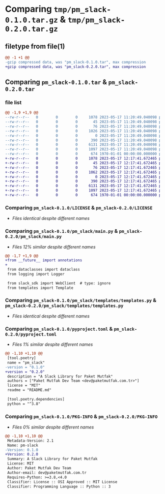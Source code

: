 # Comparing `tmp/pm_slack-0.1.0.tar.gz` & `tmp/pm_slack-0.2.0.tar.gz`

## filetype from file(1)

```diff
@@ -1 +1 @@
-gzip compressed data, was "pm_slack-0.1.0.tar", max compression
+gzip compressed data, was "pm_slack-0.2.0.tar", max compression
```

## Comparing `pm_slack-0.1.0.tar` & `pm_slack-0.2.0.tar`

### file list

```diff
@@ -1,9 +1,9 @@
--rw-r--r--   0        0        0     1078 2023-05-17 11:20:49.040098 pm_slack-0.1.0/LICENSE
--rw-r--r--   0        0        0       45 2023-05-17 11:20:49.040098 pm_slack-0.1.0/README.md
--rw-r--r--   0        0        0       76 2023-05-17 11:20:49.040098 pm_slack-0.1.0/pm_slack/__init__.py
--rw-r--r--   0        0        0     1026 2023-05-17 11:20:49.040098 pm_slack-0.1.0/pm_slack/main.py
--rw-r--r--   0        0        0        0 2023-05-17 11:20:49.040098 pm_slack-0.1.0/pm_slack/py.typed
--rw-r--r--   0        0        0      390 2023-05-17 11:20:49.040098 pm_slack-0.1.0/pm_slack/templates/__init__.py
--rw-r--r--   0        0        0     6131 2023-05-17 11:20:49.040098 pm_slack-0.1.0/pm_slack/templates/templates.py
--rw-r--r--   0        0        0     1097 2023-05-17 11:20:49.040098 pm_slack-0.1.0/pyproject.toml
--rw-r--r--   0        0        0      674 1970-01-01 00:00:00.000000 pm_slack-0.1.0/PKG-INFO
+-rw-r--r--   0        0        0     1078 2023-05-17 12:17:41.672465 pm_slack-0.2.0/LICENSE
+-rw-r--r--   0        0        0       45 2023-05-17 12:17:41.672465 pm_slack-0.2.0/README.md
+-rw-r--r--   0        0        0       76 2023-05-17 12:17:41.672465 pm_slack-0.2.0/pm_slack/__init__.py
+-rw-r--r--   0        0        0     1062 2023-05-17 12:17:41.672465 pm_slack-0.2.0/pm_slack/main.py
+-rw-r--r--   0        0        0        0 2023-05-17 12:17:41.672465 pm_slack-0.2.0/pm_slack/py.typed
+-rw-r--r--   0        0        0      390 2023-05-17 12:17:41.672465 pm_slack-0.2.0/pm_slack/templates/__init__.py
+-rw-r--r--   0        0        0     6131 2023-05-17 12:17:41.672465 pm_slack-0.2.0/pm_slack/templates/templates.py
+-rw-r--r--   0        0        0     1097 2023-05-17 12:17:41.672465 pm_slack-0.2.0/pyproject.toml
+-rw-r--r--   0        0        0      674 1970-01-01 00:00:00.000000 pm_slack-0.2.0/PKG-INFO
```

### Comparing `pm_slack-0.1.0/LICENSE` & `pm_slack-0.2.0/LICENSE`

 * *Files identical despite different names*

### Comparing `pm_slack-0.1.0/pm_slack/main.py` & `pm_slack-0.2.0/pm_slack/main.py`

 * *Files 12% similar despite different names*

```diff
@@ -1,7 +1,9 @@
+from __future__ import annotations
+
 from dataclasses import dataclass
 from logging import Logger
 
 from slack_sdk import WebClient  # type: ignore
 from templates import Template
```

### Comparing `pm_slack-0.1.0/pm_slack/templates/templates.py` & `pm_slack-0.2.0/pm_slack/templates/templates.py`

 * *Files identical despite different names*

### Comparing `pm_slack-0.1.0/pyproject.toml` & `pm_slack-0.2.0/pyproject.toml`

 * *Files 1% similar despite different names*

```diff
@@ -1,10 +1,10 @@
 [tool.poetry]
 name = "pm_slack"
-version = "0.1.0"
+version = "0.2.0"
 description = "A Slack Library for Paket Mutfak"
 authors = ["Paket Mutfak Dev Team <dev@paketmutfak.com.tr>"]
 license = "MIT"
 readme = "README.md"
 
 [tool.poetry.dependencies]
 python = "^3.8"
```

### Comparing `pm_slack-0.1.0/PKG-INFO` & `pm_slack-0.2.0/PKG-INFO`

 * *Files 0% similar despite different names*

```diff
@@ -1,10 +1,10 @@
 Metadata-Version: 2.1
 Name: pm-slack
-Version: 0.1.0
+Version: 0.2.0
 Summary: A Slack Library for Paket Mutfak
 License: MIT
 Author: Paket Mutfak Dev Team
 Author-email: dev@paketmutfak.com.tr
 Requires-Python: >=3.8,<4.0
 Classifier: License :: OSI Approved :: MIT License
 Classifier: Programming Language :: Python :: 3
```

